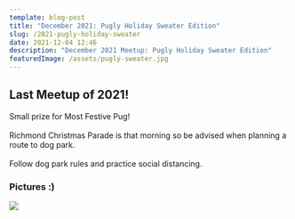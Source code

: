 ```yaml
---
template: blog-post
title: "December 2021: Pugly Holiday Sweater Edition"
slug: /2021-pugly-holiday-sweater
date: 2021-12-04 12:46
description: "December 2021 Meetup: Pugly Holiday Sweater Edition"
featuredImage: /assets/pugly-sweater.jpg
---
```

## Last Meetup of 2021!

Small prize for Most Festive Pug!\
\
Richmond Christmas Parade is that morning so be advised when planning a route to dog park.\
\
Follow dog park rules and practice social distancing.

### Pictures :)

![](/assets/pugly1.jpg)